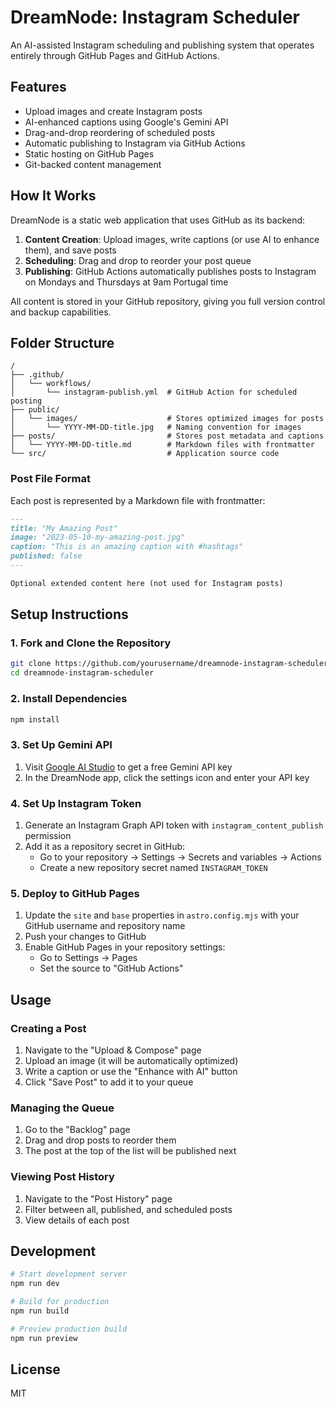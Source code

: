# DreamNode: Instagram Scheduler

An AI-assisted Instagram scheduling and publishing system that operates entirely through GitHub Pages and GitHub Actions.

## Features

- Upload images and create Instagram posts
- AI-enhanced captions using Google's Gemini API
- Drag-and-drop reordering of scheduled posts
- Automatic publishing to Instagram via GitHub Actions
- Static hosting on GitHub Pages
- Git-backed content management

## How It Works

DreamNode is a static web application that uses GitHub as its backend:

1. **Content Creation**: Upload images, write captions (or use AI to enhance them), and save posts
2. **Scheduling**: Drag and drop to reorder your post queue
3. **Publishing**: GitHub Actions automatically publishes posts to Instagram on Mondays and Thursdays at 9am Portugal time

All content is stored in your GitHub repository, giving you full version control and backup capabilities.

## Folder Structure

```
/
├── .github/
│   └── workflows/
│       └── instagram-publish.yml  # GitHub Action for scheduled posting
├── public/
│   └── images/                    # Stores optimized images for posts
│       └── YYYY-MM-DD-title.jpg   # Naming convention for images
├── posts/                         # Stores post metadata and captions
│   └── YYYY-MM-DD-title.md        # Markdown files with frontmatter
└── src/                           # Application source code
```

### Post File Format

Each post is represented by a Markdown file with frontmatter:

```markdown
---
title: "My Amazing Post"
image: "2023-05-10-my-amazing-post.jpg"
caption: "This is an amazing caption with #hashtags"
published: false
---

Optional extended content here (not used for Instagram posts)
```

## Setup Instructions

### 1. Fork and Clone the Repository

```bash
git clone https://github.com/yourusername/dreamnode-instagram-scheduler.git
cd dreamnode-instagram-scheduler
```

### 2. Install Dependencies

```bash
npm install
```

### 3. Set Up Gemini API

1. Visit [Google AI Studio](https://ai.google.dev/) to get a free Gemini API key
2. In the DreamNode app, click the settings icon and enter your API key

### 4. Set Up Instagram Token

1. Generate an Instagram Graph API token with `instagram_content_publish` permission
2. Add it as a repository secret in GitHub:
   - Go to your repository → Settings → Secrets and variables → Actions
   - Create a new repository secret named `INSTAGRAM_TOKEN`

### 5. Deploy to GitHub Pages

1. Update the `site` and `base` properties in `astro.config.mjs` with your GitHub username and repository name
2. Push your changes to GitHub
3. Enable GitHub Pages in your repository settings:
   - Go to Settings → Pages
   - Set the source to "GitHub Actions"

## Usage

### Creating a Post

1. Navigate to the "Upload & Compose" page
2. Upload an image (it will be automatically optimized)
3. Write a caption or use the "Enhance with AI" button
4. Click "Save Post" to add it to your queue

### Managing the Queue

1. Go to the "Backlog" page
2. Drag and drop posts to reorder them
3. The post at the top of the list will be published next

### Viewing Post History

1. Navigate to the "Post History" page
2. Filter between all, published, and scheduled posts
3. View details of each post

## Development

```bash
# Start development server
npm run dev

# Build for production
npm run build

# Preview production build
npm run preview
```

## License

MIT
